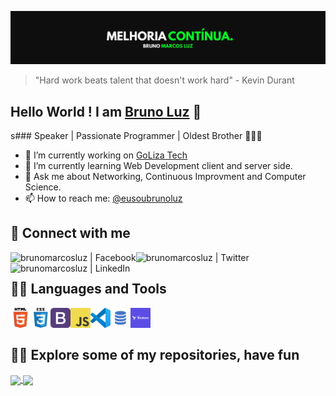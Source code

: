 ![Banner Bruno Marcos Luz](/assets/images/banner-header.png)

> "Hard work beats talent that doesn't work hard" - Kevin Durant

## Hello World ! I am [Bruno Luz](https://brunomarcosluz.github.io./) 👋

s### Speaker | Passionate Programmer | Oldest Brother 👨‍👧‍👧

- 🧐 I’m currently working on [GoLiza Tech](https://goliza.com.br/)
- 🌱 I’m currently learning Web Development client and server side.
- 💬 Ask me about Networking, Continuous Improvment and Computer Science.
- 📫 How to reach me: [@eusoubrunoluz](https://twitter.com/brunomarcosluz)

## 🤝 Connect with me

[<img align="left" alt="brunomarcosluz | Facebook" src="https://img.shields.io/badge/Facebook-1877F2?style=for-the-badge&logo=facebook&logoColor=white" />](https://www.facebook.com/bruno.luz.9828)
[<img align="left" alt="brunomarcosluz | Twitter" src="https://img.shields.io/badge/Youtube-ff0000?style=for-the-badge&logo=youtube&logoColor=white" />](https://www.youtube.com/channel/UCMqHKG1_So1rEtcMTMJLqjA)
[<img align="left" alt="brunomarcosluz | LinkedIn" src="https://img.shields.io/badge/LinkedIn-0077B5?style=for-the-badge&logo=linkedin&logoColor=white" />](https://www.linkedin.com/in/bruno-luz-comunicacao-desenvolvimento-tecnologia/)
<br>

## 👨‍💻 Languages and Tools

<img align="left" alt="HTML5" height="32" width="32" src="https://raw.githubusercontent.com/github/explore/80688e429a7d4ef2fca1e82350fe8e3517d3494d/topics/html/html.png" />
<img align="left" alt="CSS3" height="32" width="32" src="https://raw.githubusercontent.com/github/explore/80688e429a7d4ef2fca1e82350fe8e3517d3494d/topics/css/css.png" />
<img align="left" alt="Bootstrap" height="32" width="32" src="https://raw.githubusercontent.com/github/explore/80688e429a7d4ef2fca1e82350fe8e3517d3494d/topics/bootstrap/bootstrap.png" />
<img align="left" alt="JS"height="32" width="32" src="https://raw.githubusercontent.com/github/explore/80688e429a7d4ef2fca1e82350fe8e3517d3494d/topics/javascript/javascript.png" />
<img align="left" alt="VS Code"height="32" width="32" src="https://raw.githubusercontent.com/github/explore/80688e429a7d4ef2fca1e82350fe8e3517d3494d/topics/visual-studio-code/visual-studio-code.png" />
<img align="left" alt="SQL"height="32" width="32" src="https://raw.githubusercontent.com/github/explore/80688e429a7d4ef2fca1e82350fe8e3517d3494d/topics/sql/sql.png" />
<img align="left" alt="Terraform"height="32" width="32" src="https://raw.githubusercontent.com/github/explore/80688e429a7d4ef2fca1e82350fe8e3517d3494d/topics/terraform/terraform.png"/>

<br>
<br/>

## 👨‍🎨 Explore some of my repositories, have fun

<a href="https://github.com/brunomarcosluz/Jornada-Ninja-Web">
  <img align="center" src="https://github-readme-stats.vercel.app/api/pin/?username=brunomarcosluz&repo=Jornada-Ninja-Web&title_color=08fc28&text_color=08fc28&icon_color=08fc28&bg_color=000000"/>
</a>

<a href="https://github.com/brunomarcosluz/flutter-master-dev">
  <img align="center" src="https://github-readme-stats.vercel.app/api/pin/?username=brunomarcosluz&repo=Flutter-Ninja&title_color=08fc28&text_color=08fc28&icon_color=08fc28&bg_color=000000">
</a>
